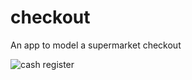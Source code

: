# checkout

An app to model a supermarket checkout

![cash register](https://cdn.pixabay.com/photo/2015/09/16/08/12/toy-cash-register-942365_960_720.jpg)
